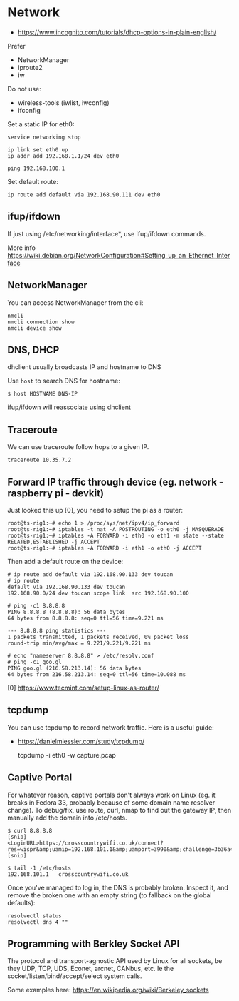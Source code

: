 # Network
- https://www.incognito.com/tutorials/dhcp-options-in-plain-english/

Prefer
- NetworkManager
- iproute2
- iw

Do not use:
- wireless-tools (iwlist, iwconfig)
- ifconfig

Set a static IP for eth0:

    service networking stop

    ip link set eth0 up
    ip addr add 192.168.1.1/24 dev eth0

    ping 192.168.100.1

Set default route:

    ip route add default via 192.168.90.111 dev eth0


## ifup/ifdown
If just using /etc/networking/interface*, use ifup/ifdown commands.

More info https://wiki.debian.org/NetworkConfiguration#Setting_up_an_Ethernet_Interface


## NetworkManager
You can access NetworkManager from the cli:

    nmcli
    nmcli connection show
    nmcli device show


## DNS, DHCP
dhclient usually broadcasts IP and hostname to DNS

Use `host` to search DNS for hostname:

    $ host HOSTNAME DNS-IP

ifup/ifdown will reassociate using dhclient


## Traceroute
We can use traceroute follow hops to a given IP.

    traceroute 10.35.7.2


## Forward IP traffic through device (eg. network - raspberry pi - devkit)
Just looked this up [0], you need to setup the pi as a router:

    root@ts-rig1:~# echo 1 > /proc/sys/net/ipv4/ip_forward
    root@ts-rig1:~# iptables -t nat -A POSTROUTING -o eth0 -j MASQUERADE
    root@ts-rig1:~# iptables -A FORWARD -i eth0 -o eth1 -m state --state RELATED,ESTABLISHED -j ACCEPT
    root@ts-rig1:~# iptables -A FORWARD -i eth1 -o eth0 -j ACCEPT

Then add a default route on the device:

    # ip route add default via 192.168.90.133 dev toucan
    # ip route
    default via 192.168.90.133 dev toucan
    192.168.90.0/24 dev toucan scope link  src 192.168.90.100

    # ping -c1 8.8.8.8
    PING 8.8.8.8 (8.8.8.8): 56 data bytes
    64 bytes from 8.8.8.8: seq=0 ttl=56 time=9.221 ms

    --- 8.8.8.8 ping statistics ---
    1 packets transmitted, 1 packets received, 0% packet loss
    round-trip min/avg/max = 9.221/9.221/9.221 ms

    # echo "nameserver 8.8.8.8" > /etc/resolv.conf
    # ping -c1 goo.gl
    PING goo.gl (216.58.213.14): 56 data bytes
    64 bytes from 216.58.213.14: seq=0 ttl=56 time=10.088 ms

[0] https://www.tecmint.com/setup-linux-as-router/

## tcpdump
You can use tcpdump to record network traffic. Here is a useful guide:
- https://danielmiessler.com/study/tcpdump/

    tcpdump -i eth0 -w capture.pcap

## Captive Portal
For whatever reason, captive portals don't always work on Linux (eg. it breaks
in Fedora 33, probably because of some domain name resolver change).  To
debug/fix, use route, curl, nmap to find out the gateway IP, then manually add
the domain into /etc/hosts.

    $ curl 8.8.8.8
    [snip]
    <LoginURL>https://crosscountrywifi.co.uk/connect?res=wispr&amp;uamip=192.168.101.1&amp;uamport=3990&amp;challenge=3b36a4a892ee976a02de8662066098fa</LoginURL>
    [snip]

    $ tail -1 /etc/hosts
    192.168.101.1   crosscountrywifi.co.uk

Once you've managed to log in, the DNS is probably broken. Inspect it, and
remove the broken one with an empty string (to fallback on the global defaults):

    resolvectl status
    resolvectl dns 4 ""

## Programming with Berkley Socket API
The protocol and transport-agnostic API used by Linux for all sockets, be they
UDP, TCP, UDS, Econet, arcnet, CANbus, etc.  Ie the
socket/listen/bind/accept/select system calls.

Some examples here: https://en.wikipedia.org/wiki/Berkeley_sockets
